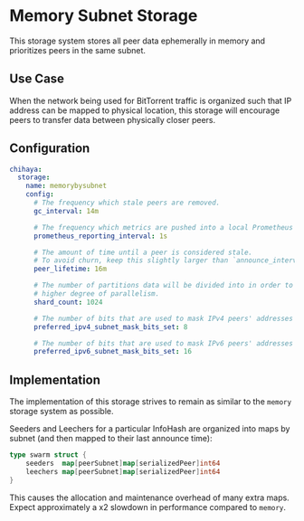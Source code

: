 # Memory Subnet Storage

This storage system stores all peer data ephemerally in memory and prioritizes peers in the same subnet.

## Use Case

When the network being used for BitTorrent traffic is organized such that IP address can be mapped to physical location, this storage will encourage peers to transfer data between physically closer peers.

## Configuration

```yaml
chihaya:
  storage:
    name: memorybysubnet
    config:
      # The frequency which stale peers are removed.
      gc_interval: 14m

      # The frequency which metrics are pushed into a local Prometheus endpoint.
      prometheus_reporting_interval: 1s

      # The amount of time until a peer is considered stale.
      # To avoid churn, keep this slightly larger than `announce_interval`
      peer_lifetime: 16m

      # The number of partitions data will be divided into in order to provide a
      # higher degree of parallelism.
      shard_count: 1024

      # The number of bits that are used to mask IPv4 peers' addresses such that peers with the same mask are returned first from announces.
      preferred_ipv4_subnet_mask_bits_set: 8

      # The number of bits that are used to mask IPv6 peers' addresses such that peers with the same mask are returned first from announces.
      preferred_ipv6_subnet_mask_bits_set: 16
```

## Implementation

The implementation of this storage strives to remain as similar to the `memory` storage system as possible.

Seeders and Leechers for a particular InfoHash are organized into maps by subnet (and then mapped to their last announce time):

```go
type swarm struct {
	seeders  map[peerSubnet]map[serializedPeer]int64
	leechers map[peerSubnet]map[serializedPeer]int64
}
```

This causes the allocation and maintenance overhead of many extra maps.
Expect approximately a x2 slowdown in performance compared to `memory`.
